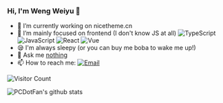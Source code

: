 ### Hi, I'm Weng Weiyu 👋

- 🔭 I’m currently working on nicetheme.cn
- 🐶 I’m mainly focused on frontend (I don't know JS at all) ![TypeScript](https://img.shields.io/badge/-TypeScript-007ACC?style=flat-square&logo=TypeScript&logoColor=fff) ![JavaScript](https://img.shields.io/badge/-JavaScript-F7DF1E?style=flat-square&logo=JavaScript&logoColor=000) ![React](https://img.shields.io/badge/-React-61DAFB?style=flat-square&logo=React&logoColor=000) ![Vue](https://img.shields.io/badge/-Vue-4FC08D?style=flat-square&logo=Vue.js&logoColor=fff) 
- 😪 I'm always sleepy (or you can buy me boba to wake me up!)
- 💬 Ask me [nothing](https://box.n3ko.co/_/pcdotfan)
- 📫 How to reach me: [![Email](https://img.shields.io/badge/-i@g4.cx-1e87f0?style=flat-square&logo=Gmail&logoColor=fff)](mailto:i@g4.cx)

![Visitor Count](https://visitor-badge.laobi.icu/badge?page_id=pcdotfan)

![PCDotFan's github stats](https://github-readme-stats.vercel.app/api/?username=pcdotfan&show_icons=true&theme=dracula)
